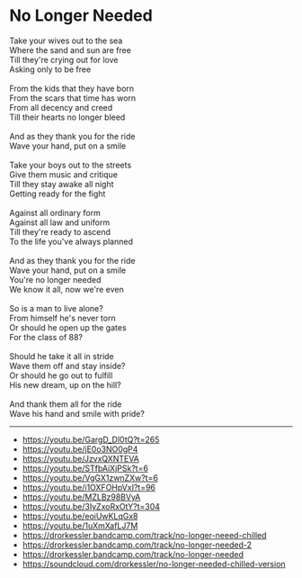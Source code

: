# No Longer Needed

Take your wives out to the sea\
Where the sand and sun are free\
Till they're crying out for love\
Asking only to be free\
\
From the kids that they have born\
From the scars that time has worn\
From all decency and creed\
Till their hearts no longer bleed\
\
And as they thank you for the ride\
Wave your hand, put on a smile\
\
Take your boys out to the streets\
Give them music and critique\
Till they stay awake all night\
Getting ready for the fight\
\
Against all ordinary form\
Against all law and uniform\
Till they're ready to ascend\
To the life you've always planned\
\
And as they thank you for the ride\
Wave your hand, put on a smile\
You're no longer needed\
We know it all, now we're even\
\
So is a man to live alone?\
From himself he's never torn\
Or should he open up the gates\
For the class of 88?\
\
Should he take it all in stride\
Wave them off and stay inside?\
Or should he go out to fulfill\
His new dream, up on the hill?\
\
And thank them all for the ride\
Wave his hand and smile with pride?

---
- https://youtu.be/GargD_Dl0tQ?t=265
- https://youtu.be/jE0o3NO0gP4
- https://youtu.be/JzvxQXNTEVA
- https://youtu.be/STfbAiXjPSk?t=6
- https://youtu.be/VgGX1zwnZXw?t=6
- https://youtu.be/i1OXFOHpVxI?t=96
- https://youtu.be/MZLBz98BVyA
- https://youtu.be/3IyZxoRxOtY?t=304
- https://youtu.be/eoiUwKLqGx8
- https://youtu.be/1uXmXafLJ7M
- https://drorkessler.bandcamp.com/track/no-longer-neeed-chilled
- https://drorkessler.bandcamp.com/track/no-longer-needed-2
- https://drorkessler.bandcamp.com/track/no-longer-needed
- https://soundcloud.com/drorkessler/no-longer-needed-chilled-version

